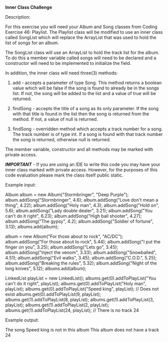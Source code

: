 **Inner Class Challenge**

Description:

For this exercise you will need your Album and Song classes from Coding Exercise 46: Playlist. The Playlist class will be modified to use an inner class called SongList which will replace the ArrayList that was used to hold the list of songs for an album.

The SongList class will use an ArrayList to hold the track list for the album. To do this a member variable called songs will need to be declared and a constructor will need to be implemented to initialize the field.

In addition, the inner class will need three(3) methods:

1) add - accepts a parameter of type Song. This method returns a boolean value which will be false if the song is found to already be in the songs list. If not, the song will be added to the list and a value of true will be returned.

2) findSong - accepts the title of a song as its only parameter. If the song with that title is found in the list then the song is returned from the method. If not, a value of null is returned.

3) findSong - overridden method which accepts a track number for a song. The track number is of type int. If a song is found with that track number the song is returned, otherwise null is returned.

The member variable, constructor and all methods may be marked with private access.

***IMPORTANT*** - If you are using an IDE to write this code you may have your inner class marked with private access. However, for the purposes of this code evaluation please mark the class itself public static.

Example input:

Album album = new Album("Stormbringer", "Deep Purple");
album.addSong("Stormbringer", 4.6);
album.addSong("Love don't mean a thing", 4.22);
album.addSong("Holy man", 4.3);
album.addSong("Hold on", 5.6);
album.addSong("Lady double dealer", 3.21);
album.addSong("You can't do it right", 6.23);
album.addSong("High ball shooter", 4.27);
album.addSong("The gypsy", 4.2);
album.addSong("Soldier of fortune", 3.13);
albums.add(album);

album = new Album("For those about to rock", "AC/DC");
album.addSong("For those about to rock", 5.44);
album.addSong("I put the finger on you", 3.25);
album.addSong("Lets go", 3.45);
album.addSong("Inject the venom", 3.33);
album.addSong("Snowballed", 4.51);
album.addSong("Evil walks", 3.45);
album.addSong("C.O.D.", 5.25);
album.addSong("Breaking the rules", 5.32);
album.addSong("Night of the long knives", 5.12);
albums.add(album);

LinkedList<Song> playList = new LinkedList<Song>();
albums.get(0).addToPlayList("You can't do it right", playList);
albums.get(0).addToPlayList("Holy man", playList);
albums.get(0).addToPlayList("Speed king", playList);  // Does not exist
albums.get(0).addToPlayList(9, playList);
albums.get(1).addToPlayList(8, playList);
albums.get(1).addToPlayList(3, playList);
albums.get(1).addToPlayList(2, playList);
albums.get(1).addToPlayList(24, playList);  // There is no track 24

Example output:

The song Speed king is not in this album
This album does not have a track 24
